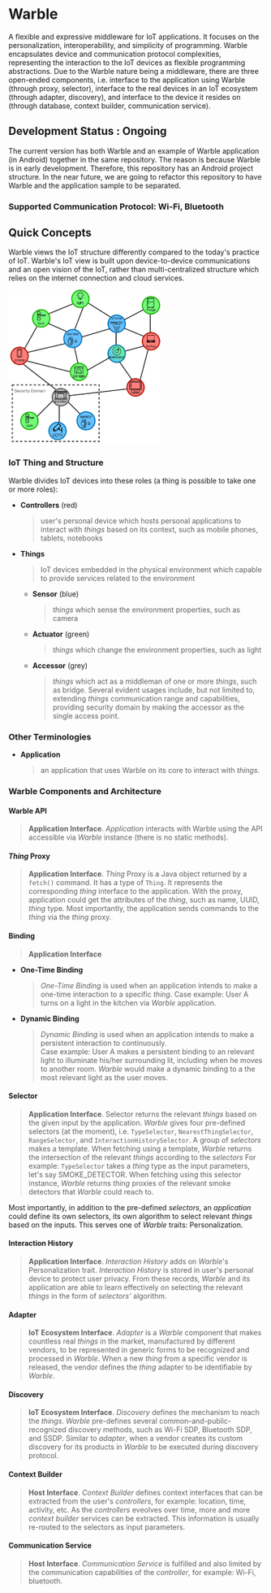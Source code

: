 # Warble
A flexible and expressive middleware for IoT applications. It focuses on the personalization, interoperability, and simplicity of programming. Warble encapsulates device and communication protocol complexities, representing the interaction to the IoT devices as flexible programming abstractions. Due to the Warble nature being a middleware, there are three open-ended components, i.e. interface to the application using Warble (through proxy, selector), interface to the real devices in an IoT ecosystem (through adapter, discovery), and interface to the device it resides on (through database, context builder, communication service).

## Development Status : Ongoing
The current version has both Warble and an example of Warble application (in Android) together in the same repository. The reason is because Warble is in early development. Therefore, this repository has an Android project structure. In the near future, we are going to refactor this repository to have Warble and the application sample to be separated.
### Supported Communication Protocol: Wi-Fi, Bluetooth

## Quick Concepts
Warble views the IoT structure differently compared to the today's practice of IoT. Warble's IoT view is built upon device-to-device communications and an open vision of the IoT, rather than multi-centralized structure which relies on the internet connection and cloud services.

<img src="doc/media/WarbleIoTStructure.png" width="300px"/>

### IoT Thing and Structure
Warble divides IoT devices into these roles (a thing is possible to take one or more roles):
- **Controllers** (red)
  > user's personal device which hosts personal applications to interact with *things* based on its context, such as mobile phones, tablets, notebooks
- **Things**
  > IoT devices embedded in the physical environment which capable to provide services related to the environment
  - **Sensor** (blue)
    > *things* which sense the environment properties, such as camera
  - **Actuator** (green)
    > *things* which change the environment properties, such as light
  - **Accessor** (grey)
    > *things* which act as a middleman of one or more *things*, such as bridge.
    > Several evident usages include, but not limited to, extending *things* communication range and capabilities, providing security domain by making the accessor as the single access point.

### Other Terminologies
- **Application**
  > an application that uses Warble on its core to interact with *things*.

### Warble Components and Architecture
#### Warble API
> **Application Interface**. *Application* interacts with Warble using the API accessible via *Warble* instance (there is no static methods).

#### *Thing* Proxy
> **Application Interface**. *Thing* Proxy is a Java object returned by a `fetch()` command. It has a type of `Thing`. It represents the corresponding *thing* interface to the application. With the proxy, application could get the attributes of the *thing*, such as name, UUID, *thing* type. Most importantly, the application sends commands to the *thing* via the *thing* proxy.

#### Binding
> **Application Interface**
- **One-Time Binding**
  > *One-Time Binding* is used when an application intends to make a one-time interaction to a specific *thing*.
  > Case example: User A turns on a light in the kitchen via *Warble* application.
- **Dynamic Binding**
  > *Dynamic Binding* is used when an application intends to make a persistent interaction to continuously.  
  > Case example: User A makes a persistent binding to an relevant light to illuminate his/her surrounding lit, including when he moves to another room. *Warble* would make a dynamic binding to a the most relevant light as the user moves.

#### Selector
> **Application Interface**. Selector returns the relevant *things* based on the given input by the application. *Warble* gives four pre-defined selectors (at the moment), i.e. `TypeSelector`, `NearestThingSelector`, `RangeSelector`, and `InteractionHistorySelector`. A group of *selectors* makes a template. When fetching using a template, *Warble* returns the intersection of the relevant *things* according to the *selectors*
For example: `TypeSelector` takes a *thing* type as the input parameters, let's say SMOKE_DETECTOR. When fetching using this selector instance, *Warble* returns *thing* proxies of the relevant smoke detectors that *Warble* could reach to.

Most importantly, in addition to the pre-defined *selectors*, an *application* could define its own selectors, its own algorithm to select relevant *things* based on the inputs. This serves one of *Warble* traits: Personalization.

#### Interaction History
> **Application Interface**. *Interaction History* adds on *Warble*'s Personalization trait. *Interaction History* is stored in user's personal device to protect user privacy. From these records, *Warble* and its application are able to learn effectively on selecting the relevant *things* in the form of *selectors'* algorithm.

#### Adapter
> **IoT Ecosystem Interface**. *Adapter* is a *Warble* component that makes countless real *things* in the market, manufactured by different vendors, to be represented in generic forms to be recognized and processed in *Warble*. When a new *thing* from a specific vendor is released, the vendor defines the *thing* adapter to be identifiable by *Warble*.

#### Discovery
> **IoT Ecosystem Interface**. *Discovery* defines the mechanism to reach the *things*. *Warble* pre-defines several common-and-public-recognized discovery methods, such as Wi-Fi SDP, Bluetooth SDP, and SSDP. Similar to *adapter*, when a vendor creates its custom discovery for its products in *Warble* to be executed during discovery protocol.

#### Context Builder
> **Host Interface**. *Context Builder* defines context interfaces that can be extracted from the user's *controllers*, for example: location, time, activity, etc. As the *controllers* eveolves over time, more and more *context builder* services can be extracted. This information is usually re-routed to the selectors as input parameters.

#### Communication Service
> **Host Interface**. *Communication Service* is fulfilled and also limited by the communication capabilities of the *controller*, for example: Wi-Fi, bluetooth.
